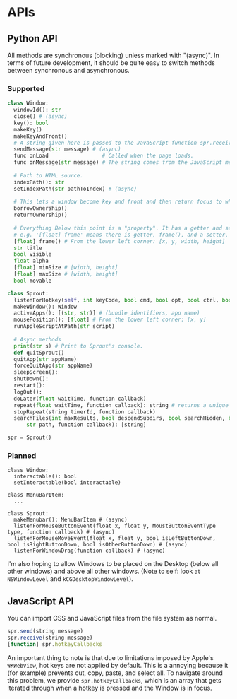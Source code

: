 # APIs
## Python API
All methods are synchronous (blocking) unless marked with "(async)". In terms of future development, it should be quite easy to switch methods between synchronous and asynchronous.
### Supported
```python
class Window:
  windowId(): str
  close() # (async)
  key(): bool
  makeKey()
  makeKeyAndFront()
  # A string given here is passed to the JavaScript function spr.receive().
  sendMessage(str message) # (async)
  func onLoad                 # Called when the page loads.
  func onMessage(str message) # The string comes from the JavaScript method spr.send().
  
  # Path to HTML source.
  indexPath(): str
  setIndexPath(str pathToIndex) # (async)
  
  # This lets a window become key and front and then return focus to where it was originally.
  borrowOwnership()
  returnOwnership()
  
  # Everything Below this point is a "property". It has a getter and setter method.
  # e.g. '[float] frame' means there is getter, frame(), and a setter, setFrame().
  [float] frame() # From the lower left corner: [x, y, width, height]
  str title
  bool visible
  float alpha
  [float] minSize # [width, height]
  [float] maxSize # [width, height]
  bool movable

class Sprout:
  listenForHotkey(self, int keyCode, bool cmd, bool opt, bool ctrl, bool shift, function callback) # (async)
  makeWindow(): Window
  activeApps(): [(str, str)] # (bundle identifiers, app name)
  mousePosition(): [float] # From the lower left corner: [x, y]
  runAppleScriptAtPath(str script)
  
  # Async methods
  print(str s) # Print to Sprout's console.
  def quitSprout()
  quitApp(str appName)
  forceQuitApp(str appName)
  sleepScreen():
  shutDown():
  restart():
  logOut():
  doLater(float waitTime, function callback)
  repeat(float waitTime, function callback): string # returns a unique timerId
  stopRepeat(string timerId, function callback)
  searchFiles(int maxResults, bool descendSubdirs, bool searchHidden, bool excludeDirs, bool excludeFiles, bool extensions,
      str path, function callback): [string]

spr = Sprout()
```

### Planned
```
class Window:
  interactable(): bool
  setInteractable(bool interactable)

class MenuBarItem:
  ...

class Sprout:
  makeMenubar(): MenuBarItem # (async)
  listenForMouseButtonEvent(float x, float y, MoustButtonEventType type, function callback) # (async)
  listenForMouseMoveEvent(float x, float y, bool isLeftButtonDown, bool isRightButtonDown, bool isOtherButtonDown) # (async)
  listenForWindowDrag(function callback) # (async)
```

I'm also hoping to allow Windows to be placed on the Desktop (below all other windows) and above all other windows. (Note to self: look at `NSWindowLevel` and `kCGDesktopWindowLevel`).

## JavaScript API
You can import CSS and JavaScript files from the file system as normal.
```javascript
spr.send(string message)
spr.receive(string message)
[function] spr.hotkeyCallbacks
```
An important thing to note is that due to limitations imposed by Apple's `WKWebView`, hot keys are not applied by default. This is a annoying because it (for example) prevents cut, copy, paste, and select all. To navigate around this problem, we provide `spr.hotkeyCallbacks`, which is an array that gets iterated through when a hotkey is pressed and the Window is in focus.

